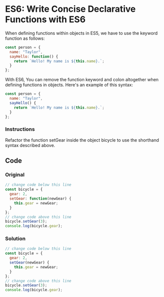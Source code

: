 # ES6: Write Concise Declarative Functions with ES6

When defining functions within objects in ES5, we have to use the keyword function as follows:

```javascript
const person = {
  name: "Taylor",
  sayHello: function() {
    return `Hello! My name is ${this.name}.`;
  }
};
```
With ES6, You can remove the function keyword and colon altogether when defining functions in objects. Here's an example of this syntax:

```javascript
const person = {
  name: "Taylor",
  sayHello() {
    return `Hello! My name is ${this.name}.`;
  }
};
```

### Instructions

Refactor the function setGear inside the object bicycle to use the shorthand syntax described above.

## Code

### Original

```javascript
// change code below this line
const bicycle = {
  gear: 2,
  setGear: function(newGear) {
    this.gear = newGear;
  }
};
// change code above this line
bicycle.setGear(3);
console.log(bicycle.gear);
```
### Solution

```javascript
// change code below this line
const bicycle = {
  gear: 2,
  setGear(newGear) {
    this.gear = newGear;
  }
};
// change code above this line
bicycle.setGear(3);
console.log(bicycle.gear);
```
